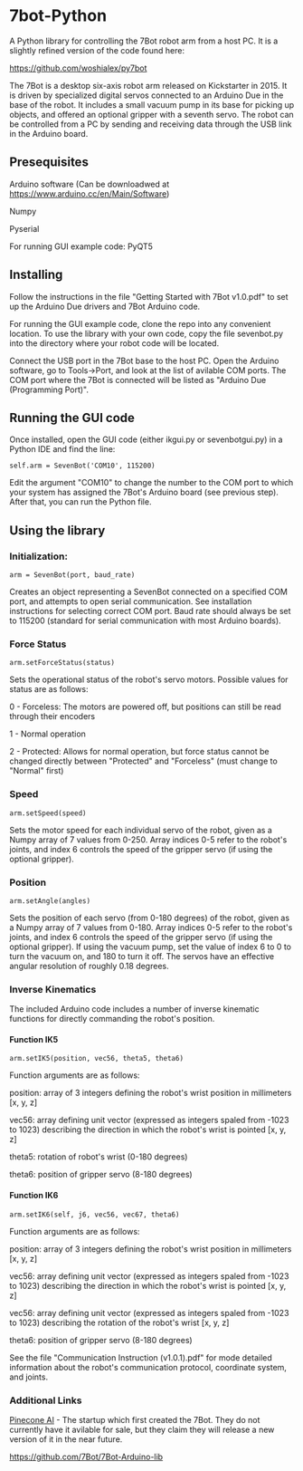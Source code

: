 # 7bot-Python

A Python library for controlling the 7Bot robot arm from a host PC. It is a slightly refined version of the code found here:

https://github.com/woshialex/py7bot

The 7Bot is a desktop six-axis robot arm released on Kickstarter in 2015. It is driven by specialized digital servos connected to an Arduino Due in the base of the robot. It includes a small vacuum pump in its base for picking up objects, and offered an optional gripper with a seventh servo. The robot can be controlled from a PC by sending and receiving data through the USB link in the Arduino board.

## Presequisites

Arduino software (Can be downloadwed at https://www.arduino.cc/en/Main/Software)

Numpy

Pyserial

For running GUI example code: PyQT5


## Installing

Follow the instructions in the file "Getting Started with 7Bot v1.0.pdf" to set up the Arduino Due drivers and 7Bot Arduino code.

For running the GUI example code, clone the repo into any convenient location. To use the library with your own code, copy the file sevenbot.py into the directory where your robot code will be located. 


Connect the USB port in the 7Bot base to the host PC. Open the Arduino software, go to Tools->Port, and look at the list of avilable COM ports. The COM port where the 7Bot is connected will be listed as "Arduino Due (Programming Port)". 


## Running the GUI code

Once installed, open the GUI code (either ikgui.py or sevenbotgui.py) in a Python IDE and find the line:

`self.arm = SevenBot('COM10', 115200)`

Edit the argument "COM10" to change the number to the COM port to which your system has assigned the 7Bot's Arduino board (see previous step). After that, you can run the Python file.


## Using the library

### Initialization:

`arm = SevenBot(port, baud_rate)`

Creates an object representing a SevenBot connected on a specified COM port, and attempts to open serial communication. See installation instructions for selecting correct COM port. Baud rate should always be set to 115200 (standard for serial communication with most Arduino boards).


### Force Status


`arm.setForceStatus(status)`

Sets the operational status of the robot's servo motors. Possible values for status are as follows:

0 - Forceless: The motors are powered off, but positions can still be read through their encoders

1 - Normal operation

2 - Protected: Allows for normal operation, but force status cannot be changed directly between "Protected" and "Forceless" (must change to "Normal" first)


### Speed

`arm.setSpeed(speed)`

Sets the motor speed for each individual servo of the robot, given as a Numpy array of 7 values from 0-250. Array indices 0-5 refer to the robot's joints, and index 6 controls the speed of the gripper servo (if using the optional gripper).

### Position

`arm.setAngle(angles)`

Sets the position of each servo (from 0-180 degrees) of the robot, given as a Numpy array of 7 values from 0-180. Array indices 0-5 refer to the robot's joints, and index 6 controls the speed of the gripper servo (if using the optional gripper). If using the vacuum pump, set the value of index 6 to 0 to turn the vacuum on, and 180 to turn it off. The servos have an effective angular resolution of roughly 0.18 degrees.


### Inverse Kinematics 

The included Arduino code includes a number of inverse kinematic functions for directly commanding the robot's position.

#### Function IK5

`arm.setIK5(position, vec56, theta5, theta6)`

Function arguments are as follows:

position: array of 3 integers defining the robot's wrist position in millimeters [x, y, z]

vec56: array defining unit vector (expressed as integers spaled from -1023 to 1023) describing the direction in which the robot's wrist is pointed [x, y, z]

theta5: rotation of robot's wrist (0-180 degrees)

theta6: position of gripper servo (8-180 degrees)

#### Function IK6

`arm.setIK6(self, j6, vec56, vec67, theta6)`

Function arguments are as follows:

position: array of 3 integers defining the robot's wrist position in millimeters [x, y, z]

vec56: array defining unit vector (expressed as integers spaled from -1023 to 1023) describing the direction in which the robot's wrist is pointed [x, y, z]

vec56: array defining unit vector (expressed as integers spaled from -1023 to 1023) describing the rotation of the robot's wrist [x, y, z]

theta6: position of gripper servo (8-180 degrees)

See the file "Communication Instruction (v1.0.1).pdf" for mode detailed information about the robot's communication protocol, coordinate system, and joints.


### Additional Links

[Pinecone AI](https://www.pinecone.ai/) - The startup which first created the 7Bot. They do not currently have it avilable for sale, but they claim they will release a new version of it in the near future.


https://github.com/7Bot/7Bot-Arduino-lib
